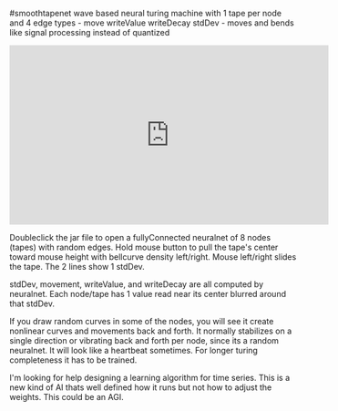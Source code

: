 #smoothtapenet wave based neural turing machine with 1 tape per node and 4 edge types - move writeValue writeDecay stdDev - moves and bends like signal processing instead of quantized

<iframe width="560" height="315" src="https://www.youtube.com/embed/u5NjaUbjxYk" frameborder="0" allowfullscreen></iframe>

Doubleclick the jar file to open a fullyConnected neuralnet of 8 nodes (tapes) with random edges. Hold mouse button to pull the tape's center toward mouse height with bellcurve density left/right. Mouse left/right slides the tape. The 2 lines show 1 stdDev.

stdDev, movement, writeValue, and writeDecay are all computed by neuralnet. Each node/tape has 1 value read near its center blurred around that stdDev.

If you draw random curves in some of the nodes, you will see it create nonlinear curves and movements back and forth. It normally stabilizes on a single direction or vibrating back and forth per node, since its a random neuralnet. It will look like a heartbeat sometimes. For longer turing completeness it has to be trained.

I'm looking for help designing a learning algorithm for time series. This is a new kind of AI thats well defined how it runs but not how to adjust the weights. This could be an AGI.
